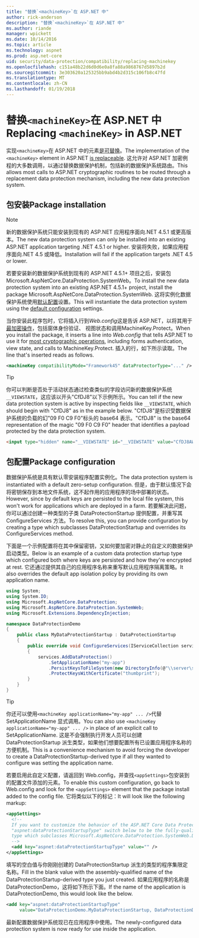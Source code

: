 ```yaml
---
title: "替换`<machineKey>`在 ASP.NET 中"
author: rick-anderson
description: "替换`<machineKey>`在 ASP.NET 中"
ms.author: riande
manager: wpickett
ms.date: 10/14/2016
ms.topic: article
ms.technology: aspnet
ms.prod: asp.net-core
uid: security/data-protection/compatibility/replacing-machinekey
ms.openlocfilehash: c151a48b22d6d0d6e0a8fa88a9868767d5897b2d
ms.sourcegitcommit: 3e303620a125325bb9abd4b2d315c106fb8c47fd
ms.translationtype: MT
ms.contentlocale: zh-CN
ms.lasthandoff: 01/19/2018
---
```

# <a name="replacing-machinekey-in-aspnet"></a><span data-ttu-id="ab521-103">替换`<machineKey>`在 ASP.NET 中</span><span class="sxs-lookup"><span data-stu-id="ab521-103">Replacing `<machineKey>` in ASP.NET</span></span>

<a name="compatibility-replacing-machinekey"></a>

<span data-ttu-id="ab521-104">实现`<machineKey>`在 ASP.NET 中的元素[是可替换](https://blogs.msdn.microsoft.com/webdev/2012/10/23/cryptographic-improvements-in-asp-net-4-5-pt-2/)。</span><span class="sxs-lookup"><span data-stu-id="ab521-104">The implementation of the `<machineKey>` element in ASP.NET [is replaceable](https://blogs.msdn.microsoft.com/webdev/2012/10/23/cryptographic-improvements-in-asp-net-4-5-pt-2/).</span></span> <span data-ttu-id="ab521-105">这允许对 ASP.NET 加密例程的大多数调用，以通过替换数据保护机制，包括新的数据保护系统路由。</span><span class="sxs-lookup"><span data-stu-id="ab521-105">This allows most calls to ASP.NET cryptographic routines to be routed through a replacement data protection mechanism, including the new data protection system.</span></span>

## <a name="package-installation"></a><span data-ttu-id="ab521-106">包安装</span><span class="sxs-lookup"><span data-stu-id="ab521-106">Package installation</span></span>

> [!NOTE]
> <span data-ttu-id="ab521-107">新的数据保护系统只能安装到现有的 ASP.NET 应用程序面向.NET 4.5.1 或更高版本。</span><span class="sxs-lookup"><span data-stu-id="ab521-107">The new data protection system can only be installed into an existing ASP.NET application targeting .NET 4.5.1 or higher.</span></span> <span data-ttu-id="ab521-108">安装将失败，如果应用程序面向.NET 4.5 或降低。</span><span class="sxs-lookup"><span data-stu-id="ab521-108">Installation will fail if the application targets .NET 4.5 or lower.</span></span>

<span data-ttu-id="ab521-109">若要安装新的数据保护系统到现有的 ASP.NET 4.5.1+ 项目之后，安装包 Microsoft.AspNetCore.DataProtection.SystemWeb。</span><span class="sxs-lookup"><span data-stu-id="ab521-109">To install the new data protection system into an existing ASP.NET 4.5.1+ project, install the package Microsoft.AspNetCore.DataProtection.SystemWeb.</span></span> <span data-ttu-id="ab521-110">这将实例化数据保护系统使用[默认配置](xref:security/data-protection/configuration/default-settings)设置。</span><span class="sxs-lookup"><span data-stu-id="ab521-110">This will instantiate the data protection system using the [default configuration](xref:security/data-protection/configuration/default-settings) settings.</span></span>

<span data-ttu-id="ab521-111">当你安装此程序包时，它将插入行到*Web.config*这是告诉 ASP.NET，以将其用于[最加密操作](https://blogs.msdn.microsoft.com/webdev/2012/10/23/cryptographic-improvements-in-asp-net-4-5-pt-2/)，包括窗体身份验证、 视图状态和调用MachineKey.Protect。</span><span class="sxs-lookup"><span data-stu-id="ab521-111">When you install the package, it inserts a line into *Web.config* that tells ASP.NET to use it for [most cryptographic operations](https://blogs.msdn.microsoft.com/webdev/2012/10/23/cryptographic-improvements-in-asp-net-4-5-pt-2/), including forms authentication, view state, and calls to MachineKey.Protect.</span></span> <span data-ttu-id="ab521-112">插入的行，如下所示读取。</span><span class="sxs-lookup"><span data-stu-id="ab521-112">The line that's inserted reads as follows.</span></span>

```xml
<machineKey compatibilityMode="Framework45" dataProtectorType="..." />
```

>[!TIP]
> <span data-ttu-id="ab521-113">你可以判断是否处于活动状态通过检查类似的字段访问新的数据保护系统`__VIEWSTATE`，这应该以开头"CfDJ8"以下示例所示。</span><span class="sxs-lookup"><span data-stu-id="ab521-113">You can tell if the new data protection system is active by inspecting fields like `__VIEWSTATE`, which should begin with "CfDJ8" as in the example below.</span></span> <span data-ttu-id="ab521-114">"CfDJ8"是标识受数据保护系统的负载的幻"09 F0 C9 F0"标头的 base64 表示。</span><span class="sxs-lookup"><span data-stu-id="ab521-114">"CfDJ8" is the base64 representation of the magic "09 F0 C9 F0" header that identifies a payload protected by the data protection system.</span></span>

```html
<input type="hidden" name="__VIEWSTATE" id="__VIEWSTATE" value="CfDJ8AWPr2EQPTBGs3L2GCZOpk..." />
```

## <a name="package-configuration"></a><span data-ttu-id="ab521-115">包配置</span><span class="sxs-lookup"><span data-stu-id="ab521-115">Package configuration</span></span>

<span data-ttu-id="ab521-116">数据保护系统是具有默认零安装程序配置实例化。</span><span class="sxs-lookup"><span data-stu-id="ab521-116">The data protection system is instantiated with a default zero-setup configuration.</span></span> <span data-ttu-id="ab521-117">但是，由于默认情况下会将密钥保存到本地文件系统，这不起作用的应用程序的场中部署的状态。</span><span class="sxs-lookup"><span data-stu-id="ab521-117">However, since by default keys are persisted to the local file system, this won't work for applications which are deployed in a farm.</span></span> <span data-ttu-id="ab521-118">若要解决此问题，你可以通过创建一种类型的子类 DataProtectionStartup 提供配置，并重写其 ConfigureServices 方法。</span><span class="sxs-lookup"><span data-stu-id="ab521-118">To resolve this, you can provide configuration by creating a type which subclasses DataProtectionStartup and overrides its ConfigureServices method.</span></span>

<span data-ttu-id="ab521-119">下面是一个示例配置将在其中保留密钥，又如何要加密对静止的自定义的数据保护启动类型。</span><span class="sxs-lookup"><span data-stu-id="ab521-119">Below is an example of a custom data protection startup type which configured both where keys are persisted and how they're encrypted at rest.</span></span> <span data-ttu-id="ab521-120">它还通过提供其自己的应用程序名称来重写默认应用程序隔离策略。</span><span class="sxs-lookup"><span data-stu-id="ab521-120">It also overrides the default app isolation policy by providing its own application name.</span></span>

```csharp
using System;
using System.IO;
using Microsoft.AspNetCore.DataProtection;
using Microsoft.AspNetCore.DataProtection.SystemWeb;
using Microsoft.Extensions.DependencyInjection;

namespace DataProtectionDemo
{
    public class MyDataProtectionStartup : DataProtectionStartup
    {
        public override void ConfigureServices(IServiceCollection services)
        {
            services.AddDataProtection()
                .SetApplicationName("my-app")
                .PersistKeysToFileSystem(new DirectoryInfo(@"\\server\share\myapp-keys\"))
                .ProtectKeysWithCertificate("thumbprint");
        }
    }
}
```

>[!TIP]
> <span data-ttu-id="ab521-121">你还可以使用`<machineKey applicationName="my-app" ... />`代替 SetApplicationName 显式调用。</span><span class="sxs-lookup"><span data-stu-id="ab521-121">You can also use `<machineKey applicationName="my-app" ... />` in place of an explicit call to SetApplicationName.</span></span> <span data-ttu-id="ab521-122">这是不会强制执行开发人员可以创建 DataProtectionStartup 派生类型，如果他们想要配置所有已设置应用程序名称的方便机制。</span><span class="sxs-lookup"><span data-stu-id="ab521-122">This is a convenience mechanism to avoid forcing the developer to create a DataProtectionStartup-derived type if all they wanted to configure was setting the application name.</span></span>

<span data-ttu-id="ab521-123">若要启用此自定义配置，请返回到 Web.config，并查找`<appSettings>`包安装到的配置文件添加的元素。</span><span class="sxs-lookup"><span data-stu-id="ab521-123">To enable this custom configuration, go back to Web.config and look for the `<appSettings>` element that the package install added to the config file.</span></span> <span data-ttu-id="ab521-124">它将类似以下的标记：</span><span class="sxs-lookup"><span data-stu-id="ab521-124">It will look like the following markup:</span></span>

```xml
<appSettings>
  <!--
  If you want to customize the behavior of the ASP.NET Core Data Protection stack, set the
  "aspnet:dataProtectionStartupType" switch below to be the fully-qualified name of a
  type which subclasses Microsoft.AspNetCore.DataProtection.SystemWeb.DataProtectionStartup.
  -->
  <add key="aspnet:dataProtectionStartupType" value="" />
</appSettings>
```

<span data-ttu-id="ab521-125">填写的空白值与你刚刚创建的 DataProtectionStartup 派生的类型的程序集限定名称。</span><span class="sxs-lookup"><span data-stu-id="ab521-125">Fill in the blank value with the assembly-qualified name of the DataProtectionStartup-derived type you just created.</span></span> <span data-ttu-id="ab521-126">如果应用程序的名称是 DataProtectionDemo，这将如下所示下面。</span><span class="sxs-lookup"><span data-stu-id="ab521-126">If the name of the application is DataProtectionDemo, this would look like the below.</span></span>

```xml
<add key="aspnet:dataProtectionStartupType"
     value="DataProtectionDemo.MyDataProtectionStartup, DataProtectionDemo" />
```

<span data-ttu-id="ab521-127">最新配置数据保护系统现已在应用程序中使用。</span><span class="sxs-lookup"><span data-stu-id="ab521-127">The newly-configured data protection system is now ready for use inside the application.</span></span>
